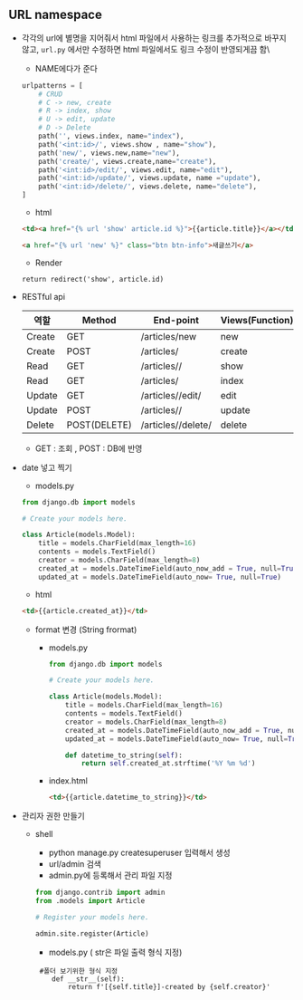 ## URL namespace

- 각각의 url에 별명을 지어줘서 html 파일에서 사용하는 링크를 추가적으로 바꾸지 않고, `url.py` 에서만 수정하면 html 파일에서도 링크 수정이 반영되게끔 함\

  - NAME에다가 준다

  ```python
  urlpatterns = [
      # CRUD 
      # C -> new, create
      # R -> index, show
      # U -> edit, update
      # D -> Delete
      path('', views.index, name="index"),
      path('<int:id>/', views.show , name="show"),
      path('new/', views.new,name="new"),
      path('create/', views.create,name="create"),
      path('<int:id>/edit/', views.edit, name="edit"),
      path('<int:id>/update/', views.update, name ="update"),
      path('<int:id>/delete/', views.delete, name="delete"),
  ]
  ```

  - html

  ```html
  <td><a href="{% url 'show' article.id %}">{{article.title}}</a></td>
  
  <a href="{% url 'new' %}" class="btn btn-info">새글쓰기</a>
  ```

  - Render

  ```html
  return redirect('show', article.id)
  ```

- RESTful api

  | 역할   | Method       | End-point              | Views(Function) |
  | ------ | ------------ | ---------------------- | --------------- |
  | Create | GET          | /articles/new          | new             |
  | Create | POST         | /articles/             | create          |
  | Read   | GET          | /articles/<id>/        | show            |
  | Read   | GET          | /articles/             | index           |
  | Update | GET          | /articles/<id>/edit/   | edit            |
  | Update | POST         | /articles/<id>/        | update          |
  | Delete | POST(DELETE) | /articles/<id>/delete/ | delete          |

  - GET : 조회 , POST : DB에 반영

- date 넣고 찍기

  - models.py

  ```python
  from django.db import models
  
  # Create your models here.
  
  class Article(models.Model):
      title = models.CharField(max_length=16)
      contents = models.TextField()
      creator = models.CharField(max_length=8)
      created_at = models.DateTimeField(auto_now_add = True, null=True)
      updated_at = models.DateTimeField(auto_now= True, null=True)
  ```

  - html

  ```html
  <td>{{article.created_at}}</td>
  ```

  - format 변경 (String frormat)

    - models.py

      ```python
      from django.db import models
      
      # Create your models here.
      
      class Article(models.Model):
          title = models.CharField(max_length=16)
          contents = models.TextField()
          creator = models.CharField(max_length=8)
          created_at = models.DateTimeField(auto_now_add = True, null=True)
          updated_at = models.DateTimeField(auto_now= True, null=True)
      
          def datetime_to_string(self):
              return self.created_at.strftime('%Y %m %d')
      ```

      

    - index.html

      ```html
      <td>{{article.datetime_to_string}}</td>
      ```

- 관리자 권한 만들기

  - shell

    - python manage.py createsuperuser 입력해서 생성
    - url/admin 검색
    - admin.py에 등록해서 관리 파일 지정

    ```python
    from django.contrib import admin
    from .models import Article
    
    # Register your models here.
    
    admin.site.register(Article)
    ```

    - models.py ( str은 파일 출력 형식 지정)

    ```
     #폴더 보기위한 형식 지정
        def __str__(self):
            return f'[{self.title}]-created by {self.creator}'
    ```

    

